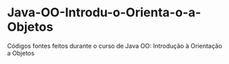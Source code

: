 # Java-OO-Introdu-o-Orienta-o-a-Objetos
Códigos fontes feitos durante o curso de Java OO: Introdução à Orientação a Objetos
